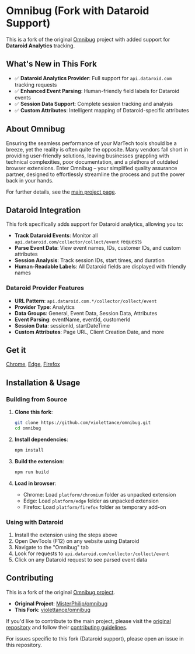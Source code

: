 Omnibug (Fork with Dataroid Support)
=====================================

This is a fork of the original [Omnibug](https://github.com/MisterPhilip/omnibug) project with added support for **Dataroid Analytics** tracking.

## What's New in This Fork

- ✅ **Dataroid Analytics Provider**: Full support for `api.dataroid.com` tracking requests
- ✅ **Enhanced Event Parsing**: Human-friendly field labels for Dataroid events
- ✅ **Session Data Support**: Complete session tracking and analysis
- ✅ **Custom Attributes**: Intelligent mapping of Dataroid-specific attributes

## About Omnibug

Ensuring the seamless performance of your MarTech tools should be a breeze, yet the reality is often quite the opposite. Many vendors fall short in providing user-friendly solutions, leaving businesses grappling with technical complexities, poor documentation, and a plethora of outdated browser extensions. Enter Omnibug – your simplified quality assurance partner, designed to effortlessly streamline the process and put the power back in your hands.

For further details, see the [main project page](https://omnibug.io/).

## Dataroid Integration

This fork specifically adds support for Dataroid analytics, allowing you to:

- **Track Dataroid Events**: Monitor all `api.dataroid.com/collector/collect/event` requests
- **Parse Event Data**: View event names, IDs, customer IDs, and custom attributes
- **Session Analysis**: Track session IDs, start times, and duration
- **Human-Readable Labels**: All Dataroid fields are displayed with friendly names

### Dataroid Provider Features

- **URL Pattern**: `api.dataroid.com.*/collector/collect/event`
- **Provider Type**: Analytics
- **Data Groups**: General, Event Data, Session Data, Attributes
- **Event Parsing**: eventName, eventId, customerId
- **Session Data**: sessionId, startDateTime
- **Custom Attributes**: Page URL, Client Creation Date, and more

## Get it
[Chrome](https://chrome.google.com/webstore/detail/omnibug/bknpehncffejahipecakbfkomebjmokl?utm_source=githubo&utm_medium=readme&utm_campaign=omnibug.io-2020), 
[Edge](https://microsoftedge.microsoft.com/addons/detail/omnibug/eideoafecdnkjfiomaaplogicinmmlee?utm_source=githubo&utm_medium=readme&utm_campaign=omnibug.io-2020), 
[Firefox](https://addons.mozilla.org/en-US/firefox/addon/omnibug/?utm_source=githubo&utm_medium=readme&utm_campaign=omnibug.io-2020)

## Installation & Usage

### Building from Source

1. **Clone this fork**:
   ```bash
   git clone https://github.com/violettance/omnibug.git
   cd omnibug
   ```

2. **Install dependencies**:
   ```bash
   npm install
   ```

3. **Build the extension**:
   ```bash
   npm run build
   ```

4. **Load in browser**:
   - Chrome: Load `platform/chromium` folder as unpacked extension
   - Edge: Load `platform/edge` folder as unpacked extension
   - Firefox: Load `platform/firefox` folder as temporary add-on

### Using with Dataroid

1. Install the extension using the steps above
2. Open DevTools (F12) on any website using Dataroid
3. Navigate to the "Omnibug" tab
4. Look for requests to `api.dataroid.com/collector/collect/event`
5. Click on any Dataroid request to see parsed event data

## Contributing

This is a fork of the original [Omnibug project](https://github.com/MisterPhilip/omnibug). 

- **Original Project**: [MisterPhilip/omnibug](https://github.com/MisterPhilip/omnibug)
- **This Fork**: [violettance/omnibug](https://github.com/violettance/omnibug)

If you'd like to contribute to the main project, please visit the [original repository](https://github.com/MisterPhilip/omnibug) and follow their [contributing guidelines](https://github.com/MisterPhilip/omnibug/blob/master/CONTRIBUTING.md).

For issues specific to this fork (Dataroid support), please open an issue in this repository.
